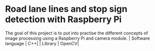 # Road lane lines and stop sign detection with Raspberry Pi
The goal of this project is to put into practise the different concepts of image processing using a Raspberry Pi and camera module.
| Software language | C++|
| Library | OpenCV|
